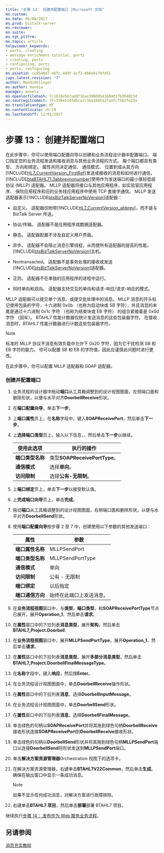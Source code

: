 ```yaml
---
title: "步骤 13： 创建并配置端口 |Microsoft 文档"
ms.custom: 
ms.date: 06/08/2017
ms.prod: biztalk-server
ms.reviewer: 
ms.suite: 
ms.tgt_pltfrm: 
ms.topic: article
helpviewer_keywords:
- ports, creating
- message enrichment tutorial, ports
- creating, ports
- configuring, ports
- ports, configuring
ms.assetid: cc0540d7-46fc-4d9f-bcf3-0b0e0179fd51
caps.latest.revision: "7"
author: MandiOhlinger
ms.author: mandia
manager: anneta
ms.openlocfilehash: 7c1b18e5b7addf1bae390dd541b84d17bd94023d
ms.sourcegitcommit: 3fc338e52d5dbca2c3ea1685a2faafc7582fe23a
ms.translationtype: MT
ms.contentlocale: zh-CN
ms.lasthandoff: 12/01/2017
---
```

# <a name="step-13-create-and-configure-ports"></a>步骤 13： 创建并配置端口
在此步骤中，你可以使用端口配置向导以创建和业务流程设计器中配置端口。 端口指定您的业务流程发送和接收消息与其他业务流程的方式。 每个端口都具有类型、 方向和绑定。 属性共同决定通信、 通信模式、 位置到或从其方向[!INCLUDE[HL7_CurrentVersion_FirstRef](../../includes/hl7-currentversion-firstref-md.md)]发送或接收的消息和如何进行通信。 [!INCLUDE[btaBTAHL71.3abbrevnonumber](../../includes/btabtahl71-3abbrevnonumber-md.md)]使用作为发送端口的最小值较低层协议 (MLLP) 适配器。 MLLP 适配器将接口与其他应用程序，如实验室应用程序、 保险应用程序和旧的业务线应用程序中使用 TCP 套接字通信。 MLLP 发送适配器表示[!INCLUDE[btsBizTalkServerNoVersion](../../includes/btsbiztalkservernoversion-md.md)]适配器：  
  
-   自定义。 适配器仅附带[!INCLUDE[HL7_CurrentVersion_abbrev](../../includes/hl7-currentversion-abbrev-md.md)]，而不是与 BizTalk Server 传送。  
  
-   协议/传输。 适配器不是应用程序或数据适配器。  
  
-   静态。 适配器配置不涉及自定义用户界面。  
  
-   异步。 适配器不会阻止消息引擎线程，从而使所有适配器的提高的性能，[!INCLUDE[btsBizTalkServerNoVersion](../../includes/btsbiztalkservernoversion-md.md)]主机。  
  
-   Nontransacted。 适配器不是事务处理的接收或发送[!INCLUDE[btsBizTalkServerNoVersion](../../includes/btsbiztalkservernoversion-md.md)]适配器。  
  
-   正则。 适配器不在单独的应用程序的进程中运行。  
  
-   同时单向和双向。 适配器支持交互的单向和请求-响应/请求-响应的模式。  
  
 MLLP 适配器可以提交单个消息，或提交批处理中的消息。 MLLP 消息的开头标记使用包装的字符，十六进制 0x0b （也称为启动块或 SB 字符），并且消息的末尾是通过十六进制 0x1c 字符 （也称为结束块或 EB 字符） 的组合紧接着是 0x0d 字符 （回车）。 BTAHL7 性能计数器仅统计发送消息的这些包装器字符。 在接收消息时，BTAHL7 性能计数器进行计数这些包装器字符。  
  
> [!NOTE]
>  标准的 MLLP 协议不消息有效负载中允许下 0x20 字符，因为它干扰检测 SB 和 EB 字符的能力。 你可以配置 SB 和 EB 的字符值，因此应谨慎此问题时进行更改。  
  
 在此步骤中，你可以配置 MLLP 适配器和 SOAP 适配器。  
  
### <a name="to-create-and-configure-the-ports"></a>创建并配置端口  
  
1.  业务流程的设计器中拖动**端口**从工具箱调整到的设计视图图面，左侧端口面和删除形状，以便与水平对齐**DoorbellReceive**形状。  
  
2.  在**端口配置向导**，单击**下一步**。  
  
3.  上**端口属性**页上，在**名称**字段中，键入**SOAPReceivePort**，然后单击**下一步**。  
  
4.  上**选择端口类型**页上，输入以下信息，，然后单击**下一步**以继续。  
  
    |使用此选项|执行的操作|  
    |--------------|----------------|  
    |**端口类型名称**|类型**SOAPReceivePortType**。|  
    |**通信模式**|选择**单向**。|  
    |**访问限制**|选择**公有-无限制**。|  
  
5.  上**端口绑定**页上，单击**下一步**以接受默认值。  
  
6.  上**完成端口向导**页上，单击**完成**。  
  
7.  拖动**端口**从工具箱调整到的设计视图图面，右侧端口面和删除形状，以便与水平对齐**DoorbellSend**形状。  
  
8.  使用**端口配置向导**按步骤 2 至 7 中，创建使用以下参数的其他发送端口：  
  
    |属性|参数|  
    |--------------|---------------|  
    |**端口属性名称**|MLLPSendPort|  
    |**端口类型名称**|MLLPSendPortType|  
    |**通信模式**|单向|  
    |**访问限制**|公有 - 无限制|  
    |**端口绑定**|以后指定|  
    |**端口通信方向**|始终在此端口上发送消息。|  
  
9. 在**业务流程视图**窗口中，与**类型**，**端口类型**，和**SOAPReceivePortType**节点已展开，展开**Operation_1**，然后单击**请求**。  
  
10. 在**属性**窗口中的下拉列表**消息类型**，展开**架构**，然后单击**BTAHL7_Project.Doorbell**.  
  
11. 在**业务流程视图**窗口中，展开**MLLPSendPortType**，展开**Operation_1**，然后单击**请求**。  
  
12. 在**属性**窗口中的下拉列表**消息类型**，展开**多部分消息类型**，然后单击**BTAHL7_Project.DoorbellFinalMessageType**。  
  
13. 在**名称**字段中，键入**响应**，然后按**Enter**。  
  
14. 在业务流程设计视图图面中，单击**DoorbellReceive**操作形状。  
  
15. 在**属性**窗口中的下拉列表**消息**，选择**DoorbellInputMessage**。  
  
16. 在业务流程设计视图图面中，单击**DoorbellSend**形状。  
  
17. 在**属性**窗口中的下拉列表**消息**，选择**DoorbellFinalMessage**。  
  
18. 单击绿色的句柄以**SOAPReceivePort**并将其拖到绿色句柄**DoorbellReceive**接收形状连接**SOAPReceivePort**到**DoorbellReceive**接收形状。  
  
19. 单击绿色的句柄以**DoorbellSend**形状并将其拖到绿色句柄**MLLPSendPort**端口以连接**DoorbellSend**将形状发送到**MLLPSendPort**端口。  
  
20. 单击**解决方案资源管理器**Orchestration 视图下的选项卡。  
  
21. 在解决方案资源管理器，右键单击**BTAHL7V22Common**，然后单击**生成**。 确保在输出窗口中显示一条成功消息。  
  
    > [!NOTE]
    >  如果不显示任何成功消息，对解决方案进行故障排除。  
  
22. 右键单击**BTAHL7 项目**，然后单击**部署**部署 BTAHL7 项目。  
  
 继续执行[步骤 14： 发布作为 Web 服务业务流程](../../adapters-and-accelerators/accelerator-hl7/step-14-publish-the-orchestration-as-a-web-service.md)。  
  
## <a name="see-also"></a>另请参阅  
 [消息充实教程](../../adapters-and-accelerators/accelerator-hl7/message-enrichment-tutorial.md)